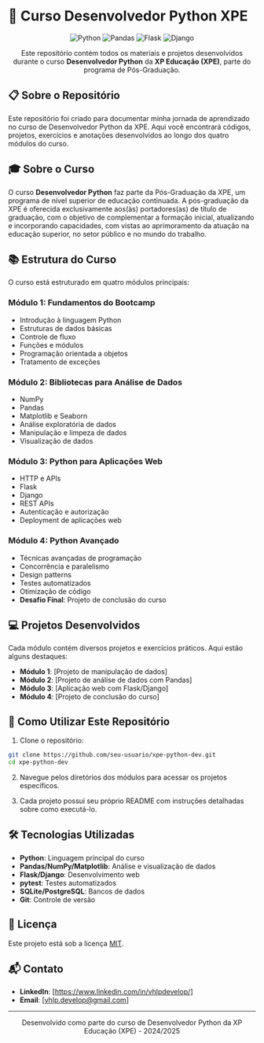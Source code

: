 # 🐍 Curso Desenvolvedor Python XPE

<div align="center">
  

  ![Python](https://img.shields.io/badge/Python-3776AB?style=for-the-badge&logo=python&logoColor=white)
  ![Pandas](https://img.shields.io/badge/Pandas-150458?style=for-the-badge&logo=pandas&logoColor=white)
  ![Flask](https://img.shields.io/badge/Flask-000000?style=for-the-badge&logo=flask&logoColor=white)
  ![Django](https://img.shields.io/badge/Django-092E20?style=for-the-badge&logo=django&logoColor=white)
  
  <p>Este repositório contém todos os materiais e projetos desenvolvidos durante o curso <strong>Desenvolvedor Python</strong> da <strong>XP Educação (XPE)</strong>, parte do programa de Pós-Graduação.</p>
</div>

## 📋 Sobre o Repositório

Este repositório foi criado para documentar minha jornada de aprendizado no curso de Desenvolvedor Python da XPE. Aqui você encontrará códigos, projetos, exercícios e anotações desenvolvidos ao longo dos quatro módulos do curso.

## 🎓 Sobre o Curso

O curso **Desenvolvedor Python** faz parte da Pós-Graduação da XPE, um programa de nível superior de educação continuada. A pós-graduação da XPE é oferecida exclusivamente aos(às) portadores(as) de título de graduação, com o objetivo de complementar a formação inicial, atualizando e incorporando capacidades, com vistas ao aprimoramento da atuação na educação superior, no setor público e no mundo do trabalho.

## 📚 Estrutura do Curso

O curso está estruturado em quatro módulos principais:

### Módulo 1: Fundamentos do Bootcamp
- Introdução à linguagem Python
- Estruturas de dados básicas
- Controle de fluxo
- Funções e módulos
- Programação orientada a objetos
- Tratamento de exceções

### Módulo 2: Bibliotecas para Análise de Dados
- NumPy
- Pandas
- Matplotlib e Seaborn
- Análise exploratória de dados
- Manipulação e limpeza de dados
- Visualização de dados

### Módulo 3: Python para Aplicações Web
- HTTP e APIs
- Flask
- Django
- REST APIs
- Autenticação e autorização
- Deployment de aplicações web

### Módulo 4: Python Avançado
- Técnicas avançadas de programação
- Concorrência e paralelismo
- Design patterns
- Testes automatizados
- Otimização de código
- **Desafio Final**: Projeto de conclusão do curso

## 💻 Projetos Desenvolvidos

Cada módulo contém diversos projetos e exercícios práticos. Aqui estão alguns destaques:

- **Módulo 1**: [Projeto de manipulação de dados]
- **Módulo 2**: [Projeto de análise de dados com Pandas]
- **Módulo 3**: [Aplicação web com Flask/Django]
- **Módulo 4**: [Projeto de conclusão do curso]

## 🚀 Como Utilizar Este Repositório

1. Clone o repositório:
```bash
git clone https://github.com/seu-usuario/xpe-python-dev.git
cd xpe-python-dev
```

2. Navegue pelos diretórios dos módulos para acessar os projetos específicos.

3. Cada projeto possui seu próprio README com instruções detalhadas sobre como executá-lo.

## 🛠️ Tecnologias Utilizadas

- **Python**: Linguagem principal do curso
- **Pandas/NumPy/Matplotlib**: Análise e visualização de dados
- **Flask/Django**: Desenvolvimento web
- **pytest**: Testes automatizados
- **SQLite/PostgreSQL**: Bancos de dados
- **Git**: Controle de versão

## 📝 Licença

Este projeto está sob a licença [MIT](LICENSE).

## 📬 Contato

- **LinkedIn**: [https://www.linkedin.com/in/vhlpdevelop/]
- **Email**: [vhlp.develop@gmail.com]

---

<div align="center">
  <p>Desenvolvido como parte do curso de Desenvolvedor Python da XP Educação (XPE) - 2024/2025</p>
</div>
